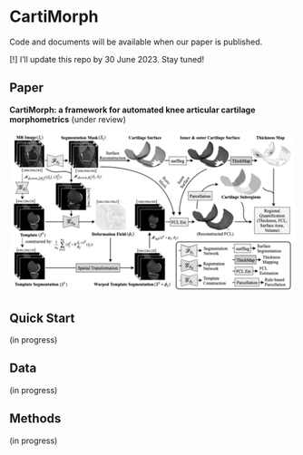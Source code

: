 # CartiMorph

Code and documents will be available when our paper is published.

[!] I’ll update this repo by 30 June 2023. Stay tuned!

## Paper

**CartiMorph: a framework for automated knee articular cartilage morphometrics** (under review)

![paper-CartiMorph-bw](README.assets/paper-CartiMorph-bw.png)

## Quick Start

(in progress)

## Data

(in progress)

## Methods

(in progress)
